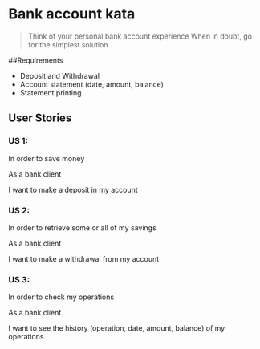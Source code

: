 # Bank account kata
 > Think of your personal bank account experience When in doubt, go for the simplest solution

##Requirements
- Deposit and Withdrawal
- Account statement (date, amount, balance)
- Statement printing

## User Stories

### US 1:
In order to save money

As a bank client

I want to make a deposit in my account

### US 2:
In order to retrieve some or all of my savings

As a bank client

I want to make a withdrawal from my account

### US 3:
In order to check my operations

As a bank client

I want to see the history (operation, date, amount, balance) of my operations